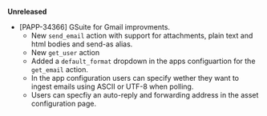 **Unreleased**
* [PAPP-34366] GSuite for Gmail improvments. 
    * New  `send_email` action with support for attachments, plain text and html bodies and send-as alias.
    * New `get_user` action
    * Added a `default_format` dropdown in the apps configuartion for the `get_email` action.
    * In the app configuration users can specify wether they want to ingest emails using ASCII or UTF-8 when polling.
    * Users can specfiy an auto-reply and forwarding address in the asset configuration page.